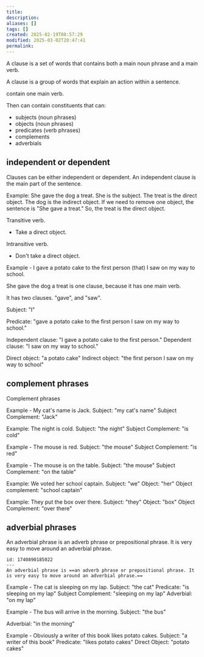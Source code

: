```yaml
---
title: 
description: 
aliases: []
tags: []
created: 2025-02-19T08:57:29
modified: 2025-03-02T20:47:41
permalink:
---
```


A clause is a set of words that contains both a main noun phrase and a main verb.





A clause is a group of words that explain an action within a sentence. 

contain one main verb.

Then can contain constituents that can:
- subjects (noun phrases)
- objects (noun phrases)
- predicates (verb phrases)
- complements
- adverbials

## independent or dependent

Clauses can be either independent or dependent. An independent clause is the main part of the sentence.



Example: She gave the dog a treat. She is the subject. The treat is the direct object. The dog is the indirect object. If we need to remove one object, the sentence is "She gave a treat." So, the treat is the direct object.

Transitive verb.
- Take a direct object.


Intransitive verb.
- Don't take a direct object.

Example - I gave a potato cake to the first person (that) I saw on my way to school.

She gave the dog a treat is one clause, because it has one main verb.

It has two clauses. "gave", and "saw".

Subject: "I"

Predicate: "gave a potato cake to the first person I saw on my way to school."

Independent clause: "I gave a potato cake to the first person."
Dependent clause: "I saw on my way to school."

Direct object: "a potato cake"
Indirect object: "the first person I saw on my way to school"

## complement phrases

Complement phrases 

Example - My cat's name is Jack.
Subject: "my cat's name"
Subject Complement: "Jack"

Example: The night is cold.
Subject: "the night"
Subject Complement: "is cold"

Example - The mouse is red.
Subject: "the mouse"
Subject Complement: "is red"

Example - The mouse is on the table.
Subject: "the mouse"
Subject Complement: "on the table"

Example: We voted her school captain.
Subject: "we"
Object: "her"
Object complement: "school captain"

Example: They put the box over there.
Subject: "they"
Object: "box"
Object Complement: "over there"

## adverbial phrases

An adverbial phrase is an adverb phrase or prepositional phrase. It is very easy to move around an adverbial phrase.

```anki
id: 1740890185022
---
An adverbial phrase is ==an adverb phrase or prepositional phrase. It is very easy to move around an adverbial phrase.==
```

Example - The cat is sleeping on my lap.
Subject: "the cat"
Predicate: "is sleeping on my lap"
Subject Complement: "sleeping on my lap"
Adverbial: "on my lap"

Example - The bus will arrive in the morning.
Subject: "the bus"

Adverbial: "in the morning"

Example - Obviously a writer of this book likes potato cakes.
Subject: "a writer of this book"
Predicate: "likes potato cakes"
Direct Object: "potato cakes"
